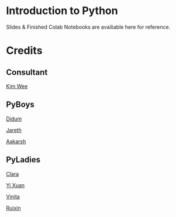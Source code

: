 # Introduction to Python
Slides & Finished Colab Notebooks are availiable here for reference.
# Credits
## Consultant
<a href = "https://github.com/DangerousPotential"> Kim Wee </a>
## PyBoys
<a href = "https://github.com/didumfernando"> Didum </a>

<a href = "https://github.com/DaCrazyLime"> Jareth </a>

<a href = "https://github.com/BlazingfuryKing"> Aakarsh </a>

## PyLadies
<a href = "https://github.com/Ninrolds6"> Clara </a>

<a href = "https://github.com/yishun20"> Yi Xuan </a>

<a href = "https://github.com/vi-nita/savetheworld1"> Vinita </a>

<a href = "https://github.com/ruxi00"> Ruixin </a>

